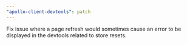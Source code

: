 ```yaml
---
"apollo-client-devtools": patch
---
```


Fix issue where a page refresh would sometimes cause an error to be displayed in the devtools related to store resets.
